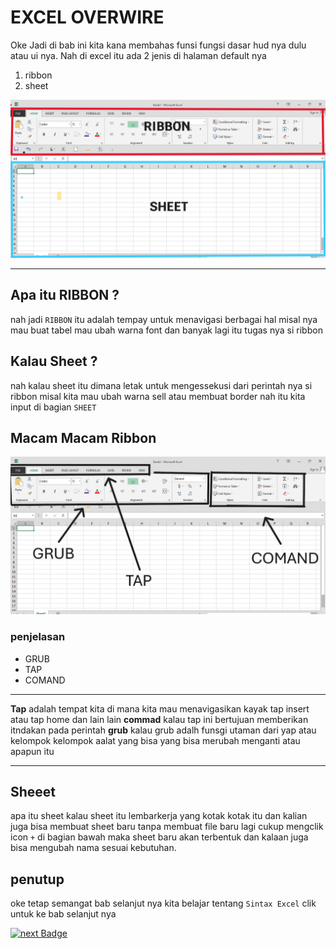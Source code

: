 # EXCEL OVERWIRE

Oke Jadi di bab ini kita kana membahas funsi fungsi dasar hud nya dulu atau ui nya.
Nah di excel itu ada 2 jenis di halaman default nya

1. ribbon
2. sheet

![image2.1](../../../src/img/_Excel_Tutorial/Excel_Overview/image2.1.png)

---

## Apa itu RIBBON ?

nah jadi `RIBBON` itu adalah tempay untuk menavigasi berbagai hal misal nya mau buat tabel mau ubah warna font dan banyak lagi itu tugas nya si ribbon

## Kalau Sheet ?

nah kalau sheet itu dimana letak untuk mengessekusi dari perintah nya si ribbon misal kita mau ubah warna sell atau membuat border
nah itu kita input di bagian `SHEET`

## Macam Macam Ribbon

![images2.2](./../../../src/img/_Excel_Tutorial/Excel_Overview/image2.2.png)

### penjelasan

- GRUB
- TAP
- COMAND

---

**Tap** adalah tempat kita di mana kita mau menavigasikan kayak tap insert atau tap home dan lain lain
**commad** kalau tap ini bertujuan memberikan itndakan pada perintah
**grub** kalau grub adalh funsgi utaman dari yap atau kelompok kelompok aalat yang bisa yang bisa merubah menganti atau apapun itu

---

## Sheeet 
apa itu sheet kalau sheet itu lembarkerja yang kotak kotak itu  dan kalian juga bisa membuat sheet baru tanpa membuat file baru lagi cukup mengclik icon `+` di bagian bawah maka sheet baru akan terbentuk dan kalaan juga bisa mengubah nama sesuai kebutuhan.

## penutup

oke tetap semangat bab selanjut nya kita belajar tentang `Sintax Excel`
clik untuk ke bab selanjut nya

[![next Badge](https://img.shields.io/badge/next-Excel_Sintax-ada4a4?style=plastic&logo=github&logoColor=black&logoWidth=20&cacheSeconds=3600)](https://github.com/ridwan-arch-v/XCEL/blob/main/resources/Lenr/_Excel_Tutorial/Excel_Syntax/CitrusCodeX_Excel_Syntax.md)